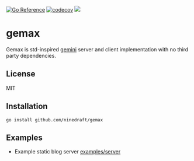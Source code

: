 [![Go Reference](https://pkg.go.dev/badge/github.com/ninedraft/gemax.svg)](https://pkg.go.dev/github.com/ninedraft/gemax)
[![codecov](https://codecov.io/gh/ninedraft/gemax/branch/master/graph/badge.svg?token=OLTGY3CWZX)](https://codecov.io/gh/ninedraft/gemax)
[![](https://goreportcard.com/badge/github.com/ninedraft/gemax)](https://goreportcard.com/report/github.com/ninedraft/gemax)

# gemax

Gemax is std-inspired [gemini](https://gemini.circumlunar.space/docs/specification.html) server and client implementation with no third party dependencies.

## License

MIT

## Installation

`go install github.com/ninedraft/gemax`

## Examples

- Example static blog server [examples/server](examples/server)
